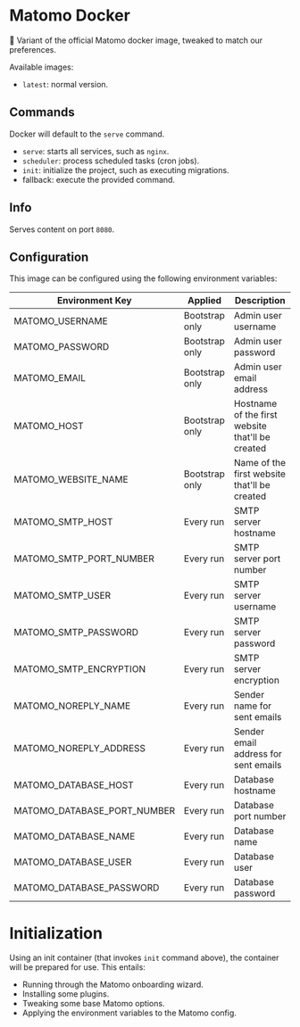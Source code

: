 # Matomo Docker

🐳 Variant of the official Matomo docker image, tweaked to match our preferences.

Available images:
- `latest`: normal version.

## Commands

Docker will default to the `serve` command.

- `serve`: starts all services, such as `nginx`.
- `scheduler`: process scheduled tasks (cron jobs).
- `init`: initialize the project, such as executing migrations.
- fallback: execute the provided command.

## Info

Serves content on port `8080`.

## Configuration

This image can be configured using the following environment variables:

| Environment Key | Applied | Description |
------------------|---------|--------------
| MATOMO_USERNAME | Bootstrap only | Admin user username |
| MATOMO_PASSWORD | Bootstrap only | Admin user password |
| MATOMO_EMAIL | Bootstrap only | Admin user email address |
| MATOMO_HOST | Bootstrap only | Hostname of the first website that'll be created |
| MATOMO_WEBSITE_NAME | Bootstrap only | Name of the first website that'll be created |
| MATOMO_SMTP_HOST | Every run | SMTP server hostname |
| MATOMO_SMTP_PORT_NUMBER | Every run | SMTP server port number |
| MATOMO_SMTP_USER | Every run | SMTP server username |
| MATOMO_SMTP_PASSWORD | Every run | SMTP server password |
| MATOMO_SMTP_ENCRYPTION | Every run | SMTP server encryption |
| MATOMO_NOREPLY_NAME | Every run | Sender name for sent emails |
| MATOMO_NOREPLY_ADDRESS | Every run | Sender email address for sent emails |
| MATOMO_DATABASE_HOST | Every run | Database hostname |
| MATOMO_DATABASE_PORT_NUMBER | Every run | Database port number |
| MATOMO_DATABASE_NAME | Every run | Database name |
| MATOMO_DATABASE_USER | Every run | Database user |
| MATOMO_DATABASE_PASSWORD | Every run | Database password |

# Initialization

Using an init container (that invokes `init` command above), the container will be prepared for use. This entails:

- Running through the Matomo onboarding wizard.
- Installing some plugins.
- Tweaking some base Matomo options.
- Applying the environment variables to the Matomo config.
